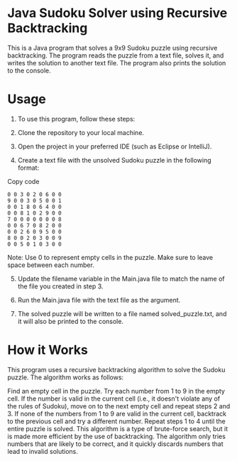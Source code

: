 # Java Sudoku Solver using Recursive Backtracking
This is a Java program that solves a 9x9 Sudoku puzzle using recursive backtracking. The program reads the puzzle from a text file, solves it, and writes the solution to another text file. The program also prints the solution to the console.

# Usage
1. To use this program, follow these steps:

2. Clone the repository to your local machine.

3. Open the project in your preferred IDE (such as Eclipse or IntelliJ).

4. Create a text file with the unsolved Sudoku puzzle in the following format:

Copy code
```
0 0 3 0 2 0 6 0 0
9 0 0 3 0 5 0 0 1
0 0 1 8 0 6 4 0 0
0 0 8 1 0 2 9 0 0
7 0 0 0 0 0 0 0 8
0 0 6 7 0 8 2 0 0
0 0 2 6 0 9 5 0 0
8 0 0 2 0 3 0 0 9
0 0 5 0 1 0 3 0 0
```
Note: Use 0 to represent empty cells in the puzzle. Make sure to leave space between each number.

5. Update the filename variable in the Main.java file to match the name of the file you created in step 3.

6. Run the Main.java file with the text file as the argument.

7. The solved puzzle will be written to a file named solved_puzzle.txt, and it will also be printed to the console.

# How it Works
This program uses a recursive backtracking algorithm to solve the Sudoku puzzle. The algorithm works as follows:

Find an empty cell in the puzzle.
Try each number from 1 to 9 in the empty cell.
If the number is valid in the current cell (i.e., it doesn't violate any of the rules of Sudoku), move on to the next empty cell and repeat steps 2 and 3.
If none of the numbers from 1 to 9 are valid in the current cell, backtrack to the previous cell and try a different number.
Repeat steps 1 to 4 until the entire puzzle is solved.
This algorithm is a type of brute-force search, but it is made more efficient by the use of backtracking. The algorithm only tries numbers that are likely to be correct, and it quickly discards numbers that lead to invalid solutions.
